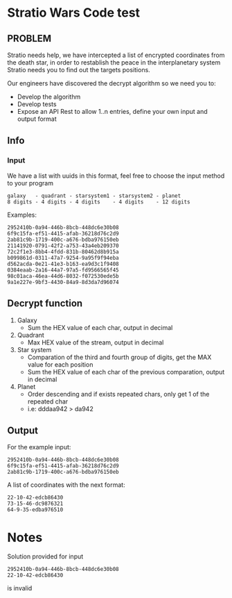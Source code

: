 # Stratio Wars Code test

## PROBLEM
Stratio needs help, we have intercepted a list of encrypted coordinates from the death star, in
order to restablish the peace in the interplanetary system Stratio needs you to find out the targets
positions.

Our engineers have discovered the decrypt algorithm so we need you to:

- Develop the algorithm
- Develop tests
- Expose an API Rest to allow 1..n entries, define your own input and output format

## Info 

### Input 

We have a list with uuids in this format, feel free to choose the input method to your program

    galaxy   - quadrant - starsystem1 - starsystem2 - planet 
    8 digits - 4 digits - 4 digits    - 4 digits    - 12 digits

Examples:

    2952410b-0a94-446b-8bcb-448dc6e30b08
    6f9c15fa-ef51-4415-afab-36218d76c2d9
    2ab81c9b-1719-400c-a676-bdba976150eb
    21141920-0791-42f2-a753-43a4eb209370
    72c2f1e3-8bb4-4fdd-831b-80462d8b915a
    b099861d-0311-47a7-9254-9a95f9f94eba
    d562acda-0e21-41e3-b163-ea9d3c1f9408
    0384eaab-2a16-44a7-97a5-fd9566565f45
    98c01aca-46ea-44d6-8032-f072530ede5b
    9a1e227e-9bf3-4430-84a9-8d3da7d96074
    
## Decrypt function

1. Galaxy
    - Sum the HEX value of each char, output in decimal
2. Quadrant
    - Max HEX value of the stream, output in decimal
3. Star system
    - Comparation of the third and fourth group of digits, get the MAX value for each position
    - Sum the HEX value of each char of the previous comparation, output in decimal
4. Planet
    - Order descending and if exists repeated chars, only get 1 of the repeated char
    - i.e: dddaa942 > da942
    
## Output

For the example input:

    2952410b-0a94-446b-8bcb-448dc6e30b08
    6f9c15fa-ef51-4415-afab-36218d76c2d9
    2ab81c9b-1719-400c-a676-bdba976150eb

A list of coordinates with the next format:

    22-10-42-edcb86430
    73-15-46-dc9876321
    64-9-35-edba976510

# Notes

Solution provided for input

    2952410b-0a94-446b-8bcb-448dc6e30b08
    22-10-42-edcb86430

is invalid
